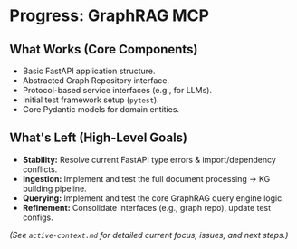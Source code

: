 # Progress: GraphRAG MCP

## What Works (Core Components)
- Basic FastAPI application structure.
- Abstracted Graph Repository interface.
- Protocol-based service interfaces (e.g., for LLMs).
- Initial test framework setup (`pytest`).
- Core Pydantic models for domain entities.

## What's Left (High-Level Goals)
- **Stability:** Resolve current FastAPI type errors & import/dependency conflicts.
- **Ingestion:** Implement and test the full document processing -> KG building pipeline.
- **Querying:** Implement and test the core GraphRAG query engine logic.
- **Refinement:** Consolidate interfaces (e.g., graph repo), update test configs.

*(See `active-context.md` for detailed current focus, issues, and next steps.)* 